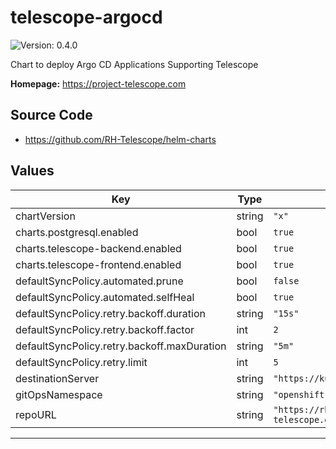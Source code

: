 # telescope-argocd

![Version: 0.4.0](https://img.shields.io/badge/Version-0.4.0-informational?style=flat-square)

Chart to deploy Argo CD Applications Supporting Telescope

**Homepage:** <https://project-telescope.com>

## Source Code

* <https://github.com/RH-Telescope/helm-charts>

## Values

| Key | Type | Default | Description |
|-----|------|---------|-------------|
| chartVersion | string | `"x"` |  |
| charts.postgresql.enabled | bool | `true` |  |
| charts.telescope-backend.enabled | bool | `true` |  |
| charts.telescope-frontend.enabled | bool | `true` |  |
| defaultSyncPolicy.automated.prune | bool | `false` |  |
| defaultSyncPolicy.automated.selfHeal | bool | `true` |  |
| defaultSyncPolicy.retry.backoff.duration | string | `"15s"` |  |
| defaultSyncPolicy.retry.backoff.factor | int | `2` |  |
| defaultSyncPolicy.retry.backoff.maxDuration | string | `"5m"` |  |
| defaultSyncPolicy.retry.limit | int | `5` |  |
| destinationServer | string | `"https://kubernetes.default.svc"` |  |
| gitOpsNamespace | string | `"openshift-gitops"` |  |
| repoURL | string | `"https://rh-telescope.github.io/helm-charts"` |  |

----------------------------------------------
